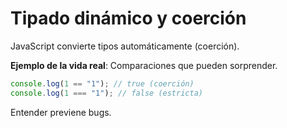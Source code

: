 # Tipado dinámico y coerción

JavaScript convierte tipos automáticamente (coerción).

**Ejemplo de la vida real**: Comparaciones que pueden sorprender.

```javascript
console.log(1 == "1"); // true (coerción)
console.log(1 === "1"); // false (estricta)
```

Entender previene bugs.